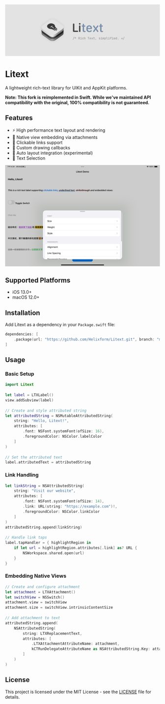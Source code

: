 ![Hero](./Artworks/hero.png)

# Litext

A lightweight rich-text library for UIKit and AppKit platforms.

**Note: This fork is reimplemented in Swift. While we've maintained API compatibility with the original, 100% compatibility is not guaranteed.**

## Features

- ⚡️ High performance text layout and rendering
- 📎 Native view embedding via attachments
- 🔗 Clickable links support
- 🎨 Custom drawing callbacks
- 📐 Auto layout integration (experimental)
- 📃 Text Selection

![Screenshot](./Artworks/screenshot.png)

## Supported Platforms

- iOS 13.0+
- macOS 12.0+

## Installation

Add Litext as a dependency in your `Package.swift` file:

```swift
dependencies: [
    .package(url: "https://github.com/Helixform/Litext.git", branch: "main")
]
```

## Usage

### Basic Setup

```swift
import Litext

let label = LTXLabel()
view.addSubview(label)

// Create and style attributed string
let attributedString = NSMutableAttributedString(
    string: "Hello, Litext!",
    attributes: [
        .font: NSFont.systemFont(ofSize: 16),
        .foregroundColor: NSColor.labelColor
    ]
)

// Set the attributed text
label.attributedText = attributedString
```

### Link Handling

```swift
let linkString = NSAttributedString(
    string: "Visit our website",
    attributes: [
        .font: NSFont.systemFont(ofSize: 14),
        .link: URL(string: "https://example.com")!,
        .foregroundColor: NSColor.linkColor
    ]
)
attributedString.append(linkString)

// Handle link taps
label.tapHandler = { highlightRegion in
    if let url = highlightRegion.attributes[.link] as? URL {
        NSWorkspace.shared.open(url)
    }
}
```

### Embedding Native Views

```swift
// Create and configure attachment
let attachment = LTXAttachment()
let switchView = NSSwitch()
attachment.view = switchView
attachment.size = switchView.intrinsicContentSize

// Add attachment to text
attributedString.append(
    NSAttributedString(
        string: LTXReplacementText,
        attributes: [
            .LTXAttachmentAttributeName: attachment,
            kCTRunDelegateAttributeName as NSAttributedString.Key: attachment.runDelegate
        ]
    )
)
```

## License

This project is licensed under the MIT License - see the [LICENSE](./LICENSE) file for details.

